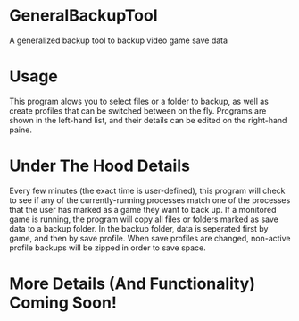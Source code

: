 # GeneralBackupTool
A generalized backup tool to backup video game save data


# Usage
This program alows you to select files or a folder to backup, as well as create profiles that can be switched between
on the fly. Programs are shown in the left-hand list, and their details can be edited on the right-hand paine.

# Under The Hood Details
Every few minutes (the exact time is user-defined), this program will check to see if any of the currently-running processes
match one of the processes that the user has marked as a game they want to back up. If a monitored game is running, the program
will copy all files or folders marked as save data to a backup folder. In the backup folder, data is seperated first by game,
and then by save profile. When save profiles are changed, non-active profile backups will be zipped in order to save space.

# More Details (And Functionality) Coming Soon!
